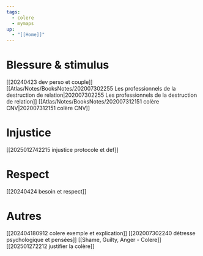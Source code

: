```yaml
---
tags:
  - colere
  - mymaps
up:
  - "[[Home]]"
---
```


# Blessure & stimulus
[[20240423 dev perso et couple]]
[[Atlas/Notes/BooksNotes/202007302255 Les professionnels de la destruction de relation|202007302255 Les professionnels de la destruction de relation]]
[[Atlas/Notes/BooksNotes/202007312151 colère CNV|202007312151 colère CNV]]

# Injustice
[[2025012742215 injustice protocole et def]]


# Respect
[[20240424 besoin et respect]]


# Autres
[[202404180912 colere exemple et explication]]
[[202007302240 détresse psychologique et pensées]]
[[Shame, Guilty, Anger - Colere]]
[[202501272212 justifier la colère]]
